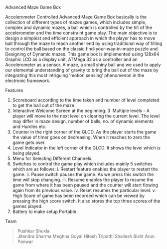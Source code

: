 Advanced Maze Game Box

Accelerometer Controlled Advanced Maze Game Box basically is the collection of different types of mazes games, which includes simple, complex and dynamic mazes, a ball which is controlled by the tilt of the accelerometer and the time constraint game play. The main objective is to design a simplest and efficient approach in which the player has to move ball through the maze to reach another end by using traditional way of tilting to control the ball based on the classic find-your-way-in-maze puzzle and Designing of Dynamic mazes. This game box is implemented using 128x64 Graphic LCD as a display unit, ATMega 32 as a controller and an Accelerometer as a sensor. A maze, a small shiny ball and we used to apply our elemental understanding of gravity to bring the ball out of the maze by integrating this most intriguing 'motion sensing' phenomenon in the electronic framework.

Features

1. Scoreboard according to the time taken and number of level completed to get the ball out of the maze.
2. Interactive Welcome Screen at the beginning.
3 .Multiple levels - A player will move to the next level on clearing the current level. The level may differ in maze design, number of balls, no. of dynamic elements and Hurdles etc.
4. Counter in the right corner of the GLCD. As the player starts the game the value of timer goes on decreasing. When it reaches to zero the game gets over.
5. Level Indicator in the left corner of the GLCD. It shows the level which is being played.
6. Menu for Selecting Different Channels.
7. Switches to control the game play which includes mainly 5 switches which are as follows:
        i. Restart feature enables the player to restart the game. 
        ii. Pause switch pauses the game. As we press this switch the time will stop changing.
        iii. Resume enables the player to resume the game from where it has been paused and the counter will start flowing again from its               previous value.
        iv. Reset resumes the particular level. v. High Score of game has been recorded which can be viewed by pressing the high score                   switch. It also stores the top three scores of the games played.
8. Battery to make setup Portable.

Team

> Pushkar Shukla   
> Jitendra Sharma
> Meghna Goyal
> Hitesh Tripathi
> Shailesh Bisht
> Arun Panwar
